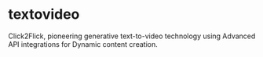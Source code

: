 # textovideo
Click2Flick, pioneering generative text-to-video technology using Advanced API integrations for Dynamic
content creation.
